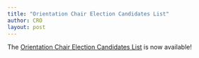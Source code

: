 ```yaml
---
title: "Orientation Chair Election Candidates List"
author: CRO
layout: post
---
```


The <a href="https://drive.google.com/open?id=1DMlwujYKwphvq69C9GFGvAvpsFPhNdYJ">Orientation Chair Election Candidates List</a> is now available!